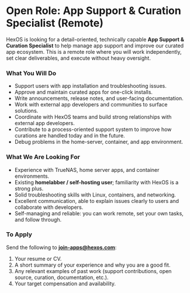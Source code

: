 # Open Role: App Support & Curation Specialist (Remote)

HexOS is looking for a detail-oriented, technically capable **App Support & Curation Specialist** to help manage app support and improve our curated app ecosystem. This is a remote role where you will work independently, set clear deliverables, and execute without heavy oversight.

### What You Will Do
- Support users with app installation and troubleshooting issues.
- Approve and maintain curated apps for one-click installs.
- Write announcements, release notes, and user-facing documentation.
- Work with external app developers and communities to surface solutions.
- Coordinate with HexOS teams and build strong relationships with external app developers.
- Contribute to a process-oriented support system to improve how curations are handled today and in the future.
- Debug problems in the home-server, container, and app environment.

### What We Are Looking For
- Experience with TrueNAS, home server apps, and container environments.
- Existing **homelabber / self-hosting user**; familiarity with HexOS is a strong plus.
- Solid troubleshooting skills with Linux, containers, and networking.
- Excellent communication, able to explain issues clearly to users and collaborate with developers.
- Self-managing and reliable: you can work remote, set your own tasks, and follow through.

### To Apply
Send the following to **join-apps@hexos.com**:
1. Your resume or CV.
2. A short summary of your experience and why you are a good fit.
3. Any relevant examples of past work (support contributions, open source, curation, documentation, etc.).
4. Your target compensation and availability.
